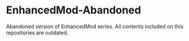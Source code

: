 # EnhancedMod-Abandoned
Abandoned version of EnhancedMod series. All contents included on this repositories are outdated.
